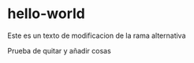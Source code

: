 # hello-world


Este es un texto de modificacion de la rama alternativa

Prueba de quitar y añadir cosas
